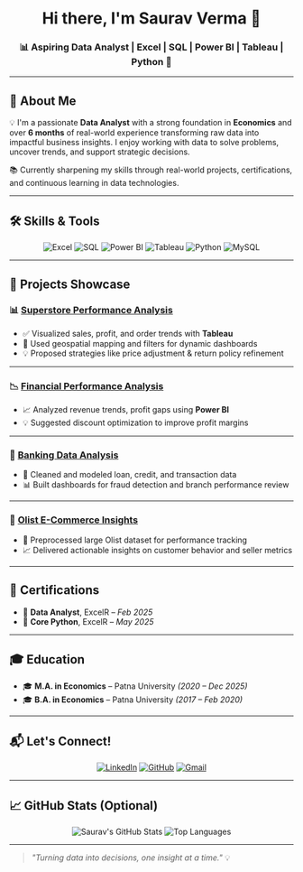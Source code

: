 <h1 align="center">Hi there, I'm Saurav Verma 👋</h1>
<h3 align="center">📊 Aspiring Data Analyst | Excel | SQL | Power BI | Tableau | Python 🐍</h3>

---

## 🧠 About Me

💡 I'm a passionate **Data Analyst** with a strong foundation in **Economics** and over **6 months** of real-world experience transforming raw data into impactful business insights. I enjoy working with data to solve problems, uncover trends, and support strategic decisions.

📚 Currently sharpening my skills through real-world projects, certifications, and continuous learning in data technologies.

---

## 🛠️ Skills & Tools

<div align="center">

![Excel](https://img.shields.io/badge/-Excel-217346?style=for-the-badge&logo=microsoft-excel&logoColor=white)
![SQL](https://img.shields.io/badge/-SQL-4479A1?style=for-the-badge&logo=postgresql&logoColor=white)
![Power BI](https://img.shields.io/badge/-Power%20BI-F2C811?style=for-the-badge&logo=power-bi&logoColor=black)
![Tableau](https://img.shields.io/badge/-Tableau-E97627?style=for-the-badge&logo=tableau&logoColor=white)
![Python](https://img.shields.io/badge/-Python-3776AB?style=for-the-badge&logo=python&logoColor=white)
![MySQL](https://img.shields.io/badge/-MySQL-005C84?style=for-the-badge&logo=mysql&logoColor=white)

</div>

---

## 💼 Projects Showcase

### 📊 [Superstore Performance Analysis](https://github.com/Sauravverma29/Superstore-Performance-Analysis)
- ✅ Visualized sales, profit, and order trends with **Tableau**
- 📍 Used geospatial mapping and filters for dynamic dashboards
- 💡 Proposed strategies like price adjustment & return policy refinement

---

### 📉 [Financial Performance Analysis](https://github.com/Sauravverma29/Financial-Performance-Analysis)
- 📈 Analyzed revenue trends, profit gaps using **Power BI**
- 💡 Suggested discount optimization to improve profit margins

---

### 🏦 [Banking Data Analysis](https://github.com/Sauravverma29/Banking-Data-Analysis)
- 💾 Cleaned and modeled loan, credit, and transaction data
- 📊 Built dashboards for fraud detection and branch performance review

---

### 🛒 [Olist E-Commerce Insights](https://github.com/Sauravverma29/Olist-Store-Analysis)
- 🧼 Preprocessed large Olist dataset for performance tracking
- 📈 Delivered actionable insights on customer behavior and seller metrics

---

## 📜 Certifications

- 🏅 **Data Analyst**, ExcelR – *Feb 2025*
- 🐍 **Core Python**, ExcelR – *May 2025*

---

## 🎓 Education

- 🎓 **M.A. in Economics** – Patna University *(2020 – Dec 2025)*
- 🎓 **B.A. in Economics** – Patna University *(2017 – Feb 2020)*

---

## 📬 Let's Connect!

<div align="center">

[![LinkedIn](https://img.shields.io/badge/-LinkedIn-blue?style=for-the-badge&logo=linkedin&logoColor=white)](https://www.linkedin.com/in/saurav-verma29)
[![GitHub](https://img.shields.io/badge/-GitHub-black?style=for-the-badge&logo=github&logoColor=white)](https://github.com/Sauravverma29)
[![Gmail](https://img.shields.io/badge/-Gmail-D14836?style=for-the-badge&logo=gmail&logoColor=white)](mailto:sauravverma1369@gmail.com)

</div>

---

## 📈 GitHub Stats (Optional)

<div align="center">

![Saurav's GitHub Stats](https://github-readme-stats.vercel.app/api?username=Sauravverma29&show_icons=true&theme=radical)
![Top Languages](https://github-readme-stats.vercel.app/api/top-langs/?username=Sauravverma29&layout=compact&theme=radical)

</div>

---

> *"Turning data into decisions, one insight at a time."* 💡
